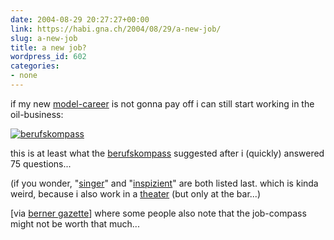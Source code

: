 ```yaml
---
date: 2004-08-29 20:27:27+00:00
link: https://habi.gna.ch/2004/08/29/a-new-job/
slug: a-new-job
title: a new job?
wordpress_id: 602
categories:
- none
---
```


if my new [model-career](http://moblog.co.uk/view.php?id=21321) is not gonna pay off i can still start working in the oil-business:

[![berufskompass](https://habi.gna.ch/blog/images/berufskompass-tm.jpg)](https://habi.gna.ch/blog/images/berufskompass.jpg)

this is at least what the [berufskompass](http://www.berufskompass.at) suggested after i (quickly) answered 75 questions...

(if you wonder, "[singer](http://bis.ams.or.at/editrecord.php?form=online_bis_stammdaten_frameset&noteid=641)" and "[inspizient](http://bis.ams.or.at/editrecord.php?form=online_bis_stammdaten_frameset&noteid=647)" are both listed last. which is kinda weird, because i also work in a [theater](http://theatereffinger.ch/) (but only at the bar...)

[via [berner gazette](http://www.bernergazette.ch/archives/000511.html)] where some people also note that the job-compass might not be worth that much...
